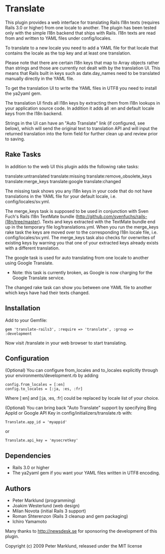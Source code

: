 Translate
=========

This plugin provides a web interface for translating Rails I18n texts (requires Rails 3.0 or higher) from one locale to another. The plugin has been tested only with the simple I18n backend that ships with Rails. I18n texts are read from and written to YAML files under config/locales.

To translate to a new locale you need to add a YAML file for that locale that contains the locale as the top key and at least one translation.

Please note that there are certain I18n keys that map to Array objects rather than strings and those are currently not dealt with by the translation UI. This means that Rails built in keys such as date.day_names need to be translated manually directly in the YAML file.

To get the translation UI to write the YAML files in UTF8 you need to install the ya2yaml gem.

The translation UI finds all I18n keys by extracting them from I18n lookups in your application source code. In addition it adds all :en and default locale keys from the I18n backend.

Strings in the UI can have an "Auto Translate" link (if configured, see below),
which will send the original text to translation API and will input the returned
translation into the form field for further clean up and review prior to saving.


Rake Tasks
----------

In addition to the web UI this plugin adds the following rake tasks:

translate:untranslated
translate:missing
translate:remove_obsolete_keys
translate:merge_keys
translate:google
translate:changed

The missing task shows you any I18n keys in your code that do not have translations in the YAML file for your default locale, i.e. config/locales/sv.yml.

The merge_keys task is supposed to be used in conjunction with Sven Fuch's Rails I18n TextMate bundle (http://github.com/svenfuchs/rails-i18n/tree/master). Texts and keys extracted with the TextMate bundle end up in the temporary file log/translations.yml. When you run the merge_keys rake task the keys are moved over to the corresponding I18n locale file, i.e. config/locales/sv.yml. The merge_keys task also checks for overwrites of existing keys by warning you that one of your extracted keys already exists with a different translation.

The google task is used for auto translating from one locale to another using Google Translate.
* Note: this task is currently broken, as Google is now charging for the Google Translate service.

The changed rake task can show you between one YAML file to another which keys have had their texts changed.

Installation
------------

Add to your Gemfile:

    gem 'translate-rails3', :require => 'translate', :group => :development

Now visit /translate in your web browser to start translating.

Configuration
-------------

(Optional) You can configure from_locales and to_locales explicitly through your environments/development.rb by adding

	config.from_locales = [:en]
	config.to_locales = [:ja, :es, :fr]

Where [:en] and [:ja, :es, :fr] could be replaced by locale list of your choice.

(Optional) You can bring back "Auto Translate" support by specifying Bing AppId or
Google API Key in config/initializers/translate.rb with:

    Translate.app_id = 'myappid'

or

    Translate.api_key = 'mysecretkey'


Dependencies
------------

- Rails 3.0 or higher
- The ya2yaml gem if you want your YAML files written in UTF8 encoding.

Authors
-------

- Peter Marklund (programming)
- Joakim Westerlund (web design)
- Milan Novota (initial Rails 3 support)
- Roman Shterenzon (Rails 3 cleanup and gem packaging)
- Ichiro Yamamoto

Many thanks to http://newsdesk.se for sponsoring the development of this plugin.

Copyright (c) 2009 Peter Marklund, released under the MIT license

